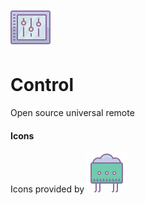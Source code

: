 ![Control logo - tablet with volume sliders](/img/icon.png)  
# Control
Open source universal remote

#### Icons
Icons provided by ![Icons 8 logo - square with legs](/img/icons8.png)
